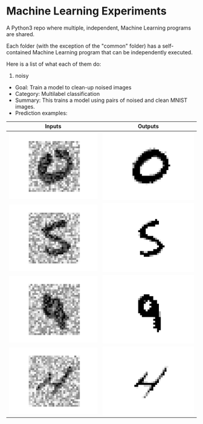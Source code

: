# Machine Learning Experiments
A Python3 repo where multiple, independent, Machine Learning programs are shared.

Each folder (with the exception of the "common" folder) has a self-contained Machine Learning program that can be independently executed.

Here is a list of what each of them do:

1. noisy

* Goal: Train a model to clean-up noised images
* Category: Multilabel classification
* Summary: This trains a model using pairs of noised and clean MNIST images.
* Prediction examples:

Inputs | Outputs
------------ | -------------
![Noisy image](https://github.com/TheCoinTosser/MachineLearningExperiments/raw/develop/noisy/predictions/input_1.png) | ![Clean image](https://github.com/TheCoinTosser/MachineLearningExperiments/raw/develop/noisy/predictions/output_1.png)
![Noisy image](https://github.com/TheCoinTosser/MachineLearningExperiments/raw/develop/noisy/predictions/input_2.png) | ![Clean image](https://github.com/TheCoinTosser/MachineLearningExperiments/raw/develop/noisy/predictions/output_2.png)
![Noisy image](https://github.com/TheCoinTosser/MachineLearningExperiments/raw/ef3cc58d50a4468b31cf9064ac909996661572c2/noisy/predictions/input_3.png) | ![Clean image](https://github.com/TheCoinTosser/MachineLearningExperiments/raw/ef3cc58d50a4468b31cf9064ac909996661572c2/noisy/predictions/output_3.png)
![Noisy image](https://github.com/TheCoinTosser/MachineLearningExperiments/raw/ef3cc58d50a4468b31cf9064ac909996661572c2/noisy/predictions/input_4.png) | ![Clean image](https://github.com/TheCoinTosser/MachineLearningExperiments/raw/ef3cc58d50a4468b31cf9064ac909996661572c2/noisy/predictions/output_4.png)
